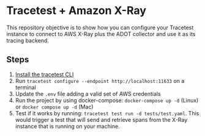 # Tracetest + Amazon X-Ray

This repository objective is to show how you can configure your Tracetest instance to connect to AWS X-Ray plus the ADOT collector and use it as its tracing backend.

## Steps

1. [Install the tracetest CLI](https://docs.tracetest.io/installing/)
2. Run `tracetest configure --endpoint http://localhost:11633` on a terminal
3. Update the `.env` file adding a valid set of AWS credentials
4. Run the project by using docker-compose: `docker-compose up -d` (Linux) or `docker compose up -d` (Mac)
5. Test if it works by running: `tracetest test run -d tests/test.yaml`. This would trigger a test that will send and retrieve spans from the X-Ray instance that is running on your machine.
